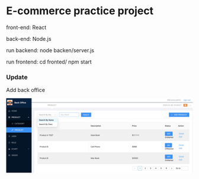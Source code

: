 # E-commerce practice project

front-end: React

back-end: Node.js

run backend: node backen/server.js

run frontend: cd fronted/  npm start

### Update

Add back office

![Test Image 1](https://github.com/Yang8547/store/blob/master/fronten/public/images/snapshot.jpg)
